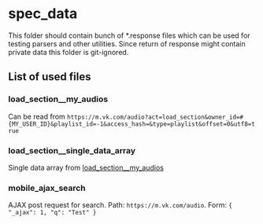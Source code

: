 # spec_data

This folder should contain bunch of *.response files which can be used for testing parsers and other utilities. Since return of response might contain private data this folder is git-ignored.

## List of used files

### load_section__my_audios

Can be read from `https://m.vk.com/audio?act=load_section&owner_id=#{MY_USER_ID}&playlist_id=-1&access_hash=&type=playlist&offset=0&utf8=true`

### load_section__single_data_array

Single data array from [load_section__my_audios](#load_section__my_audios)

### mobile_ajax_search

AJAX post request for search. Path: `https://m.vk.com/audio`. Form: `{ "_ajax": 1, "q": "Test" }`
